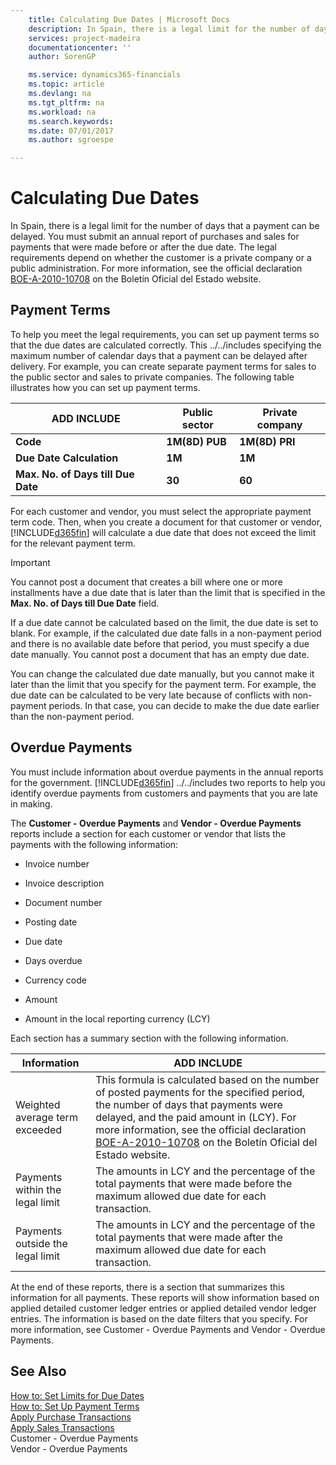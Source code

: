 ```yaml
---
    title: Calculating Due Dates | Microsoft Docs
    description: In Spain, there is a legal limit for the number of days that a payment can be delayed. You must submit an annual report of purchases and sales for payments that were made before or after the due date. The legal requirements depend on whether the customer is a private company or a public administration. For more information, see the official declaration [BOE-A-2010-10708](http://go.microsoft.com/fwlink/?LinkId=224630) on the Boletín Oficial del Estado website.
    services: project-madeira
    documentationcenter: ''
    author: SorenGP

    ms.service: dynamics365-financials
    ms.topic: article
    ms.devlang: na
    ms.tgt_pltfrm: na
    ms.workload: na
    ms.search.keywords:
    ms.date: 07/01/2017
    ms.author: sgroespe

---
```

# Calculating Due Dates
In Spain, there is a legal limit for the number of days that a payment can be delayed. You must submit an annual report of purchases and sales for payments that were made before or after the due date. The legal requirements depend on whether the customer is a private company or a public administration. For more information, see the official declaration [BOE-A-2010-10708](http://go.microsoft.com/fwlink/?LinkId=224630) on the Boletín Oficial del Estado website.  
  
## Payment Terms  
 To help you meet the legal requirements, you can set up payment terms so that the due dates are calculated correctly. This ../../includes specifying the maximum number of calendar days that a payment can be delayed after delivery. For example, you can create separate payment terms for sales to the public sector and sales to private companies. The following table illustrates how you can set up payment terms.  
  
|ADD INCLUDE<!--[!INCLUDE[bp_tablefield](../../includes/bp_tablefield_md.md)]-->|Public sector|Private company|  
|---------------------------------|-------------------|---------------------|  
|**Code**|**1M(8D) PUB**|**1M(8D) PRI**|  
|**Due Date Calculation**|**1M**|**1M**|  
|**Max. No. of Days till Due Date**|**30**|**60**|  
  
 For each customer and vendor, you must select the appropriate payment term code. Then, when you create a document for that customer or vendor, [!INCLUDE[d365fin](includes/d365fin_md.md)] will calculate a due date that does not exceed the limit for the relevant payment term.  
  
> [!IMPORTANT]  
>  You cannot post a document that creates a bill where one or more installments have a due date that is later than the limit that is specified in the **Max. No. of Days till Due Date** field.  
  
 If a due date cannot be calculated based on the limit, the due date is set to blank. For example, if the calculated due date falls in a non-payment period and there is no available date before that period, you must specify a due date manually. You cannot post a document that has an empty due date.  
  
 You can change the calculated due date manually, but you cannot make it later than the limit that you specify for the payment term. For example, the due date can be calculated to be very late because of conflicts with non-payment periods. In that case, you can decide to make the due date earlier than the non-payment period.  
  
## Overdue Payments  
 You must include information about overdue payments in the annual reports for the government. [!INCLUDE[d365fin](includes/d365fin_md.md)] ../../includes two reports to help you identify overdue payments from customers and payments that you are late in making.  
  
 The **Customer - Overdue Payments** and **Vendor - Overdue Payments** reports include a section for each customer or vendor that lists the payments with the following information:  
  
-   Invoice number  
  
-   Invoice description  
  
-   Document number  
  
-   Posting date  
  
-   Due date  
  
-   Days overdue  
  
-   Currency code  
  
-   Amount  
  
-   Amount in the local reporting currency (LCY)  
  
 Each section has a summary section with the following information.  
  
|Information|ADD INCLUDE<!--[!INCLUDE[bp_tabledescription](../../includes/bp_tabledescription_md.md)]-->|  
|-----------------|---------------------------------------|  
|Weighted average term exceeded|This formula is calculated based on the number of posted payments for the specified period, the number of days that payments were delayed, and the paid amount in (LCY). For more information, see the official declaration [BOE-A-2010-10708](http://go.microsoft.com/fwlink/?LinkId=224630) on the Boletín Oficial del Estado website.|  
|Payments within the legal limit|The amounts in LCY and the percentage of the total payments that were made before the maximum allowed due date for each transaction.|  
|Payments outside the legal limit|The amounts in LCY and the percentage of the total payments that were made after the maximum allowed due date for each transaction.|  
  
 At the end of these reports, there is a section that summarizes this information for all payments. These reports will show information based on applied detailed customer ledger entries or applied detailed vendor ledger entries. The information is based on the date filters that you specify. For more information, see Customer - Overdue Payments and Vendor - Overdue Payments.  
  
## See Also  
 [How to: Set Limits for Due Dates](how-to-set-limits-for-due-dates.md)   
 [How to: Set Up Payment Terms](how-to-set-up-payment-terms.md)   
 [Apply Purchase Transactions](apply-purchase-transactions.md)   
 [Apply Sales Transactions](apply-sales-transactions.md)   
 Customer - Overdue Payments   
 Vendor - Overdue Payments
